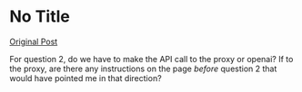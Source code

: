 # No Title

[Original Post](https://discourse.onlinedegree.iitm.ac.in/t/163247/105)

<p>For question 2, do we have to make the API call to the proxy or openai? If to the proxy, are there any instructions on the page <em>before</em> question 2 that would have pointed me in that direction?</p>